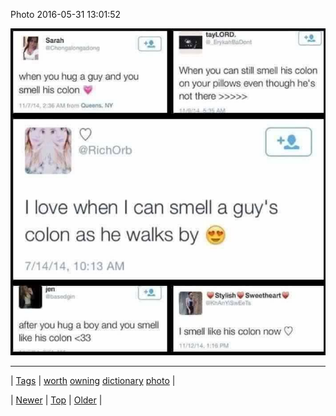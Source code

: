 <!--
title: Photo 2016-05-31 13
date: 2020-06-28T15:27:00.117Z
tags: worth, owning, dictionary, photo
-->


Photo 2016-05-31 13:01:52

![](145204046879-0.jpg)

<!--BOTTOM-POST-NAVIGATION-->
---

| [Tags](tags.md) | [worth](tag-worth.md) [owning](tag-owning.md) [dictionary](tag-dictionary.md) [photo](tag-photo.md) |

| [Newer](145162369499.md) | [Top](index.md) | [Older](145306919499.md) |